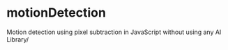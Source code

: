 # motionDetection
Motion detection using pixel subtraction in JavaScript without using any AI Library/
